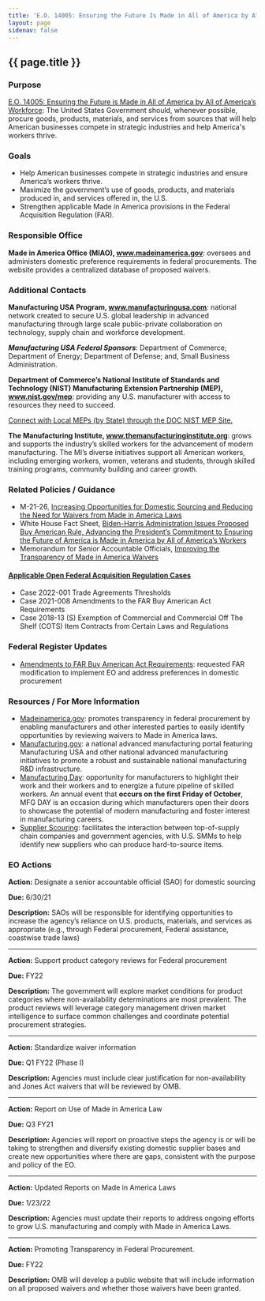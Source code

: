 ```yaml
---
title: 'E.O. 14005: Ensuring the Future Is Made in All of America by All of America’s Workers'
layout: page
sidenav: false
---
```


<h2>{{ page.title }}</h2>

<section class="margin-top-3">
<h3>Purpose</h3>
<p><a href="https://www.federalregister.gov/documents/2021/01/28/2021-02038/ensuring-the-future-is-made-in-all-of-america-by-all-of-americas-workers">E.O. 14005: Ensuring the Future is Made in All of America by All of America’s Workforce</a>: The United States Government should, whenever possible, procure goods, products, materials, and services from sources that will help American businesses compete in strategic industries and help America's workers thrive. </p>
</section>

<h3>Goals</h3>
<ul>
<li>Help American businesses compete in strategic industries and ensure America’s workers thrive.</li>
<li>Maximize the government’s use of goods, products, and materials produced in, and services offered in, the U.S.</li>
<li>Strengthen applicable Made in America provisions in the Federal Acquisition Regulation (FAR).</li>
</ul>

<section class="margin-top-3">
<h3>Responsible Office</h3> 
<p><strong>Made in America Office (MIAO), <a href="http://www.madeinamerica.gov">www.madeinamerica.gov</a></strong>: oversees and administers domestic preference requirements in federal procurements. The website provides a centralized database of proposed waivers.</p>

<h3>Additional Contacts</h3>
<div>
<p><strong>Manufacturing USA Program, <a href="http://www.manufacturingusa.com">www.manufacturingusa.com</a></strong>: national network created to secure U.S. global leadership in advanced manufacturing through large scale public-private collaboration on technology, supply chain and workforce development. </p>
<p class="padding-left-2"><strong><em>Manufacturing USA Federal Sponsors</em></strong>: Department of Commerce; Department of Energy; Department of Defense; and, Small Business Administration.</p>
<p><strong>Department of Commerce’s National Institute of Standards and Technology (NIST) Manufacturing Extension Partnership (MEP), <a href="http://www.nist.gov/mep">www.nist.gov/mep</a></strong>: providing any U.S. manufacturer with access to resources they need to succeed. </p>
<p class="padding-left-2"><a href="https://www.nist.gov/mep/centers">Connect with Local MEPs (by State) through the DOC NIST MEP Site.</a></p>
<p><strong>The Manufacturing Institute, <a href="http://www.themanufacturinginstitute.org">www.themanufacturinginstitute.org</a></strong>: grows and supports the industry’s skilled workers for the advancement of modern manufacturing. The MI’s diverse initiatives support all American workers, including emerging workers, women, veterans and students, through skilled training programs, community building and career growth.</p>
</div>
</section>

<h3>Related Policies / Guidance</h3>
<ul>
<li>M-21-26, <a href="https://www.whitehouse.gov/wp-content/uploads/2021/06/M-21-26.pdf">Increasing Opportunities for Domestic Sourcing and Reducing the Need for Waivers from Made in America Laws</a></li> 
<li>White House Fact Sheet, <a href="https://www.whitehouse.gov/briefing-room/statements-releases/2021/07/28/fact-sheet-biden-harris-administration-issues-proposed-buy-american-rule-advancing-the-presidents-commitment-to-ensuring-the-future-of-america-is-made-in-america-by-all-of-americas/">Biden-⁠Harris Administration Issues Proposed Buy American Rule, Advancing the President’s Commitment to Ensuring the Future of America is Made in America by All of America’s Workers</a></li>
<li>Memorandum for Senior Accountable Officials, <a href="http://whitehouse.gov/wp-content/uploads/2021/10/Guidance-Memo-Improving-the-Transparency-of-Made-in-America-Waivers.pdf">Improving the Transparency of Made in America Waivers</a></li>
</ul>

<h4><a href="https://www.acq.osd.mil/dpap/dars/opencases/farcasenum/far.pdf" target="_blank">Applicable Open Federal Acquisition Regulation Cases</a></h4>
<ul>
<li>Case 2022-001 Trade Agreements Thresholds</li>
<li>Case 2021-008 Amendments to the FAR Buy American Act Requirements</li> 
<li>Case 2018-13 (S) Exemption of Commercial and Commercial Off The Shelf (COTS) Item Contracts from Certain Laws and Regulations</li>
</ul>

<h3>Federal Register Updates</h3>
<ul>
<li><a href="https://www.federalregister.gov/documents/2021/07/30/2021-15881/federal-acquisition-regulation-amendments-to-the-far-buy-american-act-requirements">Amendments to FAR Buy American Act Requirements</a>: requested FAR modification to implement EO and address preferences in  domestic procurement</li>
</ul> 

<h3>Resources / For More Information</h3>
<ul>
<li><a href="https://www.madeinamerica.gov/about/">Madeinamerica.gov</a>: promotes transparency in federal procurement by enabling manufacturers and other interested parties to easily identify opportunities by reviewing waivers to Made in America laws.</li>
<li><a href="https://www.manufacturing.gov/">Manufacturing.gov</a>: a national advanced manufacturing portal featuring Manufacturing USA and other national advanced manufacturing initiatives to promote a robust and sustainable national manufacturing R&D infrastructure.</li>
<li><a href="https://www.commerce.gov/tags/manufacturing-day">Manufacturing Day</a>: opportunity for manufacturers to highlight their work and their workers and to energize a future pipeline of skilled workers. An annual event that <strong>occurs on the first Friday of October</strong>, MFG DAY is an occasion during which manufacturers open their doors to showcase the potential of modern manufacturing and foster interest in manufacturing careers.</li>
<li><a href="https://www.nist.gov/system/files/documents/2020/04/13/MEPNN%20Supplier%20Scouting%202020-508.pdf">Supplier Scouring</a>: facilitates the interaction between top-of-supply chain companies and government agencies, with U.S. SMMs to help identify new suppliers who can produce hard-to-source items. </li>
</ul>

<h3>EO Actions</h3>
<p><strong>Action:</strong> Designate a senior accountable official (SAO) for domestic sourcing</p>
<p><strong>Due:</strong> 6/30/21</p>
<p><strong>Description:</strong> SAOs will be responsible for identifying opportunities to increase the agency’s reliance on U.S. products, materials, and services as appropriate (e.g., through Federal procurement, Federal assistance, coastwise trade laws)</p>

<hr />

<p><strong>Action:</strong> Support product category reviews for Federal procurement</p>
<p><strong>Due:</strong> FY22</p>
<p><strong>Description:</strong> The government will explore market conditions for product categories where non-availability determinations are most prevalent. The product reviews will leverage category management driven market intelligence to surface common challenges and coordinate potential procurement strategies.</p>

<hr />

<p><strong>Action:</strong> Standardize waiver information</p>
<p><strong>Due:</strong> Q1 FY22 (Phase I)</p>
<p><strong>Description:</strong> Agencies must include clear justification for non-availability and Jones Act waivers that will be reviewed by OMB.</p>

<hr />

<p><strong>Action:</strong> Report on Use of Made in America Law</p>
<p><strong>Due:</strong> Q3 FY21</p>
<p><strong>Description:</strong> Agencies will report on proactive steps the agency is or will be taking to strengthen and diversify existing domestic supplier bases and create new opportunities where there are gaps, consistent with the purpose and policy of the EO.</p>

<hr />

<p><strong>Action:</strong> Updated Reports on Made in America Laws</p>
<p><strong>Due:</strong> 1/23/22</p>
<p><strong>Description:</strong> Agencies must update their reports to address ongoing efforts to grow U.S. manufacturing and comply with Made in America Laws.</p>

<hr />

<p><strong>Action:</strong> Promoting Transparency in Federal Procurement.</p>
<p><strong>Due:</strong> FY22</p>
<p><strong>Description:</strong> OMB will develop a public website that will include information on all proposed waivers and whether those waivers have been granted. </p>